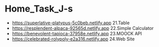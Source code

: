 # Home_Task_J-s
* https://superlative-platypus-5c0beb.netlify.app  21.Table
* https://resplendent-alpaca-92565d.netlify.app 22.Simple Calculator
* https://benevolent-tapioca-37958e.netlify.app 23.MOOCK API
* https://celebrated-rolypoly-e2a316.netlify.app 24.Web Site
